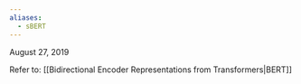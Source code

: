 ```yaml
---
aliases:
  - sBERT
---
```

August 27, 2019

Refer to: [[Bidirectional Encoder Representations from Transformers|BERT]]
